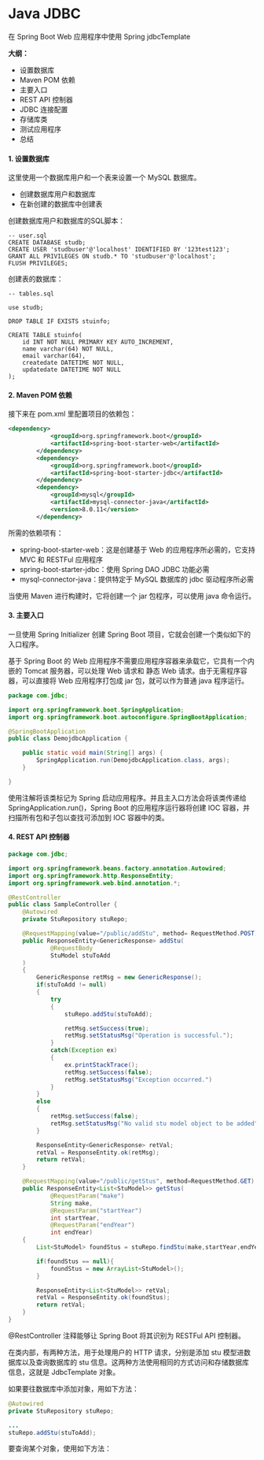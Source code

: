 # Java JDBC

在 Spring Boot Web 应用程序中使用 Spring jdbcTemplate

**大纲：**

* 设置数据库
* Maven POM 依赖
* 主要入口
* REST API 控制器
* JDBC 连接配置
* 存储库类
* 测试应用程序
* 总结





#### 1. 设置数据库

这里使用一个数据库用户和一个表来设置一个 MySQL 数据库。

* 创建数据库用户和数据库
* 在新创建的数据库中创建表

创建数据库用户和数据库的SQL脚本：

~~~mysql
-- user.sql
CREATE DATABASE studb;
CREATE USER 'studbuser'@'localhost' IDENTIFIED BY '123test123';
GRANT ALL PRIVILEGES ON studb.* TO 'studbuser'@'localhost';
FLUSH PRIVILEGES;
~~~

创建表的数据库：

~~~mysql
-- tables.sql

use studb;

DROP TABLE IF EXISTS stuinfo;

CREATE TABLE stuinfo(
	id INT NOT NULL PRIMARY KEY AUTO_INCREMENT,
	name varchar(64) NOT NULL,
	email varchar(64),
	createdate DATETIME NOT NULL,
	updatedate DATETIME NOT NULL
);
~~~



#### 2. Maven POM 依赖

接下来在 pom.xml 里配置项目的依赖包：

~~~xml
<dependency>
            <groupId>org.springframework.boot</groupId>
            <artifactId>spring-boot-starter-web</artifactId>
        </dependency>
        <dependency>
            <groupId>org.springframework.boot</groupId>
            <artifactId>spring-boot-starter-jdbc</artifactId>
        </dependency>
        <dependency>
            <groupId>mysql</groupId>
            <artifactId>mysql-connector-java</artifactId>
            <version>8.0.11</version>
        </dependency>
~~~

所需的依赖项有：

* spring-boot-starter-web：这是创建基于 Web 的应用程序所必需的，它支持 MVC 和 RESTFul 应用程序
* spring-boot-starter-jdbc：使用 Spring DAO JDBC 功能必需
* mysql-connector-java：提供特定于 MySQL 数据库的 jdbc 驱动程序所必需

当使用 Maven 进行构建时，它将创建一个 jar 包程序，可以使用 java 命令运行。



#### 3. 主要入口

一旦使用 Spring Initializer 创建 Spring Boot 项目，它就会创建一个类似如下的入口程序。

基于 Spring Boot 的 Web 应用程序不需要应用程序容器来承载它，它具有一个内嵌的 Tomcat 服务器，可以处理 Web 请求和 静态 Web 请求。由于无需程序容器，可以直接将 Web 应用程序打包成 jar 包，就可以作为普通 java 程序运行。

~~~java
package com.jdbc;

import org.springframework.boot.SpringApplication;
import org.springframework.boot.autoconfigure.SpringBootApplication;

@SpringBootApplication
public class DemojdbcApplication {

    public static void main(String[] args) {
        SpringApplication.run(DemojdbcApplication.class, args);
    }

}
~~~

使用注解将该类标记为 Spring 启动应用程序。并且主入口方法会将该类传递给 SpringApplication.run()，Spring Boot 的应用程序运行器将创建 IOC 容器，并扫描所有包和子包以查找可添加到 IOC 容器中的类。



#### 4. REST API 控制器

~~~java
package com.jdbc;

import org.springframework.beans.factory.annotation.Autowired;
import org.springframework.http.ResponseEntity;
import org.springframework.web.bind.annotation.*;

@RestController
public class SampleController {
    @Autowired
    private StuRepository stuRepo;

    @RequestMapping(value="/public/addStu", method= RequestMethod.POST)
    public ResponseEntity<GenericResponse> addStu(
            @RequestBody
            StuModel stuToAdd
    )
    {
        GenericResponse retMsg = new GenericResponse();
        if(stuToAdd != null)
        {
            try
            {
                stuRepo.addStu(stuToAdd);

                retMsg.setSuccess(true);
                retMsg.setStatusMsg("Operation is successful.");
            }
            catch(Exception ex)
            {
                ex.printStackTrace();
                retMsg.setSuccess(false);
                retMsg.setStatusMsg("Exception occurred.")
            }
        }
        else
        {
            retMsg.setSuccess(false);
            retMsg.setStatusMsg("No valid stu model object to be added");
        }

        ResponseEntity<GenericResponse> retVal;
        retVal = ResponseEntity.ok(retMsg);
        return retVal;
    }

    @RequestMapping(value="/public/getStus", method=RequestMethod.GET)
    public ResponseEntity<List<StuModel>> getStus(
            @RequestParam("make")
            String make,
            @RequestParam("startYear")
            int startYear,
            @RequestParam("endYear")
            int endYear)
    {
        List<StuModel> foundStus = stuRepo.findStu(make,startYear,endYear);

        if(foundStus == null){
            foundStus = new ArrayList<StuModel>();
        }

        ResponseEntity<List<StuModel>> retVal;
        retVal = ResponseEntity.ok(foundStus);
        return retVal;
    }
}
~~~

@RestController 注释能够让 Spring Boot 将其识别为 RESTFul API 控制器。



在类内部，有两种方法，用于处理用户的 HTTP 请求，分别是添加 stu 模型进数据库以及查询数据库的 stu 信息。这两种方法使用相同的方式访问和存储数据库信息，这就是 JdbcTemplate 对象。



如果要往数据库中添加对象，用如下方法：

~~~java
@Autowired
private StuRepository stuRepo;

...
stuRepo.addStu(stuToAdd);
~~~

要查询某个对象，使用如下方法：

~~~java

~~~